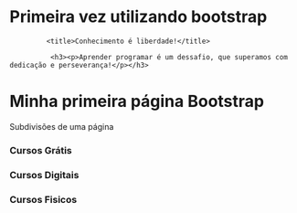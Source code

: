 
# Primeira vez utilizando bootstrap 

<DOCTYPE html>
  <html lang="pt">
    <head>
      
             <title>Conhecimento é liberdade!</title>
             
              <h3><p>Aprender programar é um dessafio, que superamos com dedicação e perseverança!</p></h3>
<meta charset="utf-8">
<meta name="Minha Loja Virtual" content="width=device-width, initial-scale=1">
<link rel="stylesheet"href="http://maxcdn.bootstrapcdn.com/bootstrap/3.3.6/css/bootstrap.min
.css">
<script src="https://ajax.googleapis.com/ajax/libs/jquery/1.12.4/jquery.min.js"></script>
<script src="http://maxcdn.bootstrapcdn.com/bootstrap/3.3.6/js/bootstrap.min.js"></script>
</head>
<body>
 <div class="container">
 <h1>Minha primeira página Bootstrap</h1>
 <p>Subdivisões de uma página</p>
 <div class="row">
   <h3><div class="col-sm-4">Cursos Grátis</div></h3>
 <h3><div class="col-sm-4">Cursos Digitais</div></h3>
 <h3><div class="col-sm-4">Cursos Fisicos</div></h3>
 </div>
   </html>
  
  
  



   
